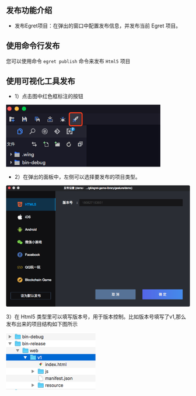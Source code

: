 
## 发布功能介绍
- 发布Egret项目：在弹出的窗口中配置发布信息，并发布当前 Egret 项目。

## 使用命令行发布
您可以使用命令 `egret publish` 命令来发布 `Html5` 项目


## 使用可视化工具发布
  * 1）点击图中红色框标注的按钮

![](p1.png)

 
 * 2）在弹出的面板中，左侧可以选择要发布的项目类型。

![](./p2.png)
 

3）在 Html5 类型里可以填写版本号，用于版本控制。比如版本号填写了v1,那么发布出来的项目结构如下图所示

![](./p3.png)
